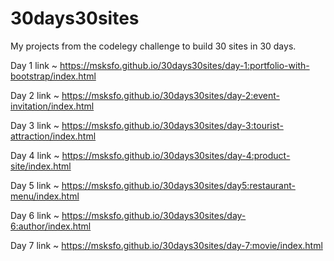 # 30days30sites
My projects from the codelegy challenge to build 30 sites in 30 days.

Day 1 link ~ https://msksfo.github.io/30days30sites/day-1:portfolio-with-bootstrap/index.html

Day 2 link ~ https://msksfo.github.io/30days30sites/day-2:event-invitation/index.html

Day 3 link ~ https://msksfo.github.io/30days30sites/day-3:tourist-attraction/index.html

Day 4 link ~ https://msksfo.github.io/30days30sites/day-4:product-site/index.html

Day 5 link ~ https://msksfo.github.io/30days30sites/day5:restaurant-menu/index.html

Day 6 link ~ https://msksfo.github.io/30days30sites/day-6:author/index.html

Day 7 link ~ https://msksfo.github.io/30days30sites/day-7:movie/index.html
